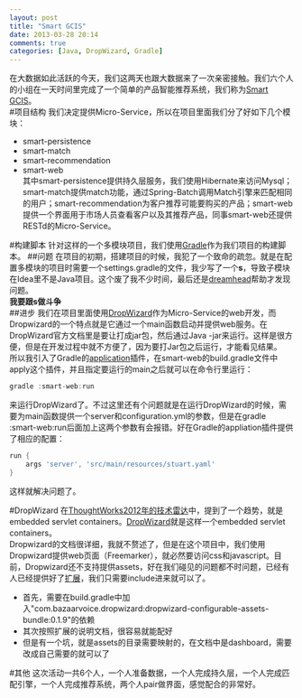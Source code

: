 ```yaml
---
layout: post
title: "Smart GCIS"
date: 2013-03-28 20:14
comments: true
categories: [Java, DropWizard, Gradle] 
---
```

在大数据如此活跃的今天，我们这两天也跟大数据来了一次亲密接触。我们六个人的小组在一天时间里完成了一个简单的产品智能推荐系统，我们称为[Smart GCIS](https://github.com/reverocean/Stuart)。  
#项目结构
我们决定提供Micro-Service，所以在项目里面我们分了好如下几个模块：

* smart-persistence
* smart-match
* smart-recommendation
* smart-web  
其中smart-persistence提供持久层服务，我们使用Hibernate来访问Mysql；smart-match提供match功能，通过Spring-Batch调用Match引擎来匹配相同的用户；smart-recommendation为客户推荐可能要购买的产品；smart-web提供一个界面用于市场人员查看客户以及其推荐产品，同事smart-web还提供RESTd的Micro-Service。

#构建脚本
针对这样的一个多模块项目，我们使用[Gradle](http://www.gradle.org/)作为我们项目的构建脚本。
##问题
在项目的初期，搭建项目的时候，我犯了一个致命的疏忽。就是在配置多模块的项目时需要一个settings.gradle的文件，我少写了一个**s**，导致子模块在Idea里不是Java项目。这个废了我不少时间，最后还是[dreamhead](http://dreamhead.blogbus.com/)帮助才发现问题。  
**我要跟s做斗争**  
##进步
我们在项目里面使用[DropWizard](http://dropwizard.codahale.com/)作为Micro-Service的web开发，而Dropwizard的一个特点就是它通过一个main函数启动并提供web服务。在DropWizard官方文档里是要让打成jar包，然后通过Java -jar来运行。这样是很方便，但是在开发过程中就不方便了，因为要打Jar包之后运行，才能看见结果。  
所以我引入了Gradle的[application](http://www.gradle.org/docs/current/userguide/application_plugin.html)插件，在smart-web的build.gradle文件中apply这个插件，并且指定要运行的main之后就可以在命令行里运行：
```groovy
gradle :smart-web:run
```
来运行DropWizard了。不过这里还有个问题就是在运行DropWizard的时候，需要为main函数提供一个server和configuration.yml的参数，但是在gradle :smart-web:run后面加上这两个参数有会报错。好在Gradle的appliation插件提供了相应的配置：  
```groovy
run {
    args 'server', 'src/main/resources/stuart.yaml'
}
```
这样就解决问题了。
 <!--more-->
#DropWizard
在[ThoughtWorks2012年的技术雷达](http://www.thoughtworks.com/cn/articles/technology-radar-october-2012-0)中，提到了一个趋势，就是embedded servlet containers。[DropWizard](http://dropwizard.codahale.com/)就是这样一个embedded servlet containers。  
Dropwizard的文档很详细，我就不赘述了，但是在这个项目中，我们使用Dropwizard提供web页面（Freemarker），就必然要访问css和javascript。目前，Dropwizard还不支持提供assets，好在我们碰见的问题都不时问题，已经有人已经提供好了[扩展](https://github.com/bazaarvoice/dropwizard-configurable-assets-bundle)，我们只需要include进来就可以了。  

* 首先，需要在build.gradle中加入"com.bazaarvoice.dropwizard:dropwizard-configurable-assets-bundle:0.1.9"的依赖
* 其次按照扩展的说明文档，很容易就能配好
* 但是有一个坑，就是assets的目录需要映射的，在文档中是dashboard，需要改成自己需要的就可以了

#其他
这次活动一共6个人，一个人准备数据，一个人完成持久层，一个人完成匹配引擎，一个人完成推荐系统，两个人pair做界面，感觉配合的非常好。

 